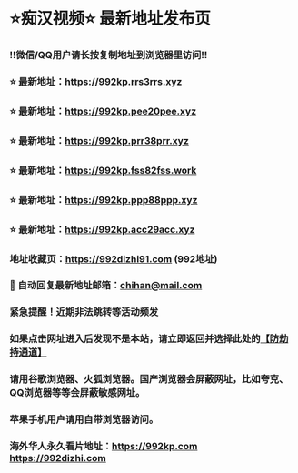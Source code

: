 # ⭐️痴汉视频⭐️ 最新地址发布页

### ‼️微信/QQ用户请长按复制地址到浏览器里访问‼️

### ⭐️ 最新地址：https://992kp.rrs3rrs.xyz

### ⭐️ 最新地址：https://992kp.pee20pee.xyz

### ⭐️ 最新地址：https://992kp.prr38prr.xyz

### ⭐️ 最新地址：https://992kp.fss82fss.work

### ⭐️ 最新地址：https://992kp.ppp88ppp.xyz

### ⭐️ 最新地址：https://992kp.acc29acc.xyz



### 地址收藏页：https://992dizhi91.com (992地址)
### 📧 自动回复最新地址邮箱：chihan@mail.com
### 紧急提醒！近期非法跳转等活动频发
### 如果点击网址进入后发现不是本站，请立即返回并选择此处的[【防劫持通道】](https://23.224.130.222:7583)
### 请用谷歌浏览器、火狐浏览器。国产浏览器会屏蔽网址，比如夸克、QQ浏览器等等会屏蔽敏感网址。
### 苹果手机用户请用自带浏览器访问。
### 海外华人永久看片地址：https://992kp.com  https://992dizhi.com
